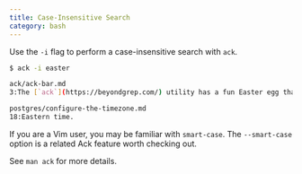 ```yaml
---
title: Case-Insensitive Search
category: bash
---
```


Use the `-i` flag to perform a case-insensitive search with `ack`.

```bash
$ ack -i easter

ack/ack-bar.md
3:The [`ack`](https://beyondgrep.com/) utility has a fun Easter egg that dumps

postgres/configure-the-timezone.md
18:Eastern time.
```

If you are a Vim user, you may be familiar with `smart-case`. The
`--smart-case` option is a related Ack feature worth checking out.

See `man ack` for more details.
